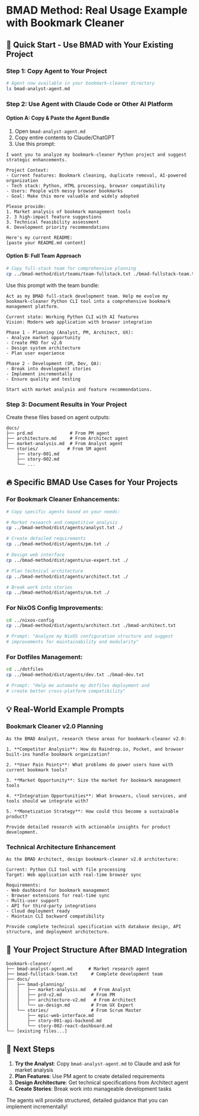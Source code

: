 # BMAD Method: Real Usage Example with Bookmark Cleaner

## 🎯 Quick Start - Use BMAD with Your Existing Project

### Step 1: Copy Agent to Your Project
```bash
# Agent now available in your bookmark-cleaner directory
ls bmad-analyst-agent.md
```

### Step 2: Use Agent with Claude Code or Other AI Platform

#### Option A: Copy & Paste the Agent Bundle
1. Open `bmad-analyst-agent.md` 
2. Copy entire contents to Claude/ChatGPT
3. Use this prompt:

```
I want you to analyze my bookmark-cleaner Python project and suggest strategic enhancements. 

Project Context:
- Current features: Bookmark cleaning, duplicate removal, AI-powered organization
- Tech stack: Python, HTML processing, browser compatibility  
- Users: People with messy browser bookmarks
- Goal: Make this more valuable and widely adopted

Please provide:
1. Market analysis of bookmark management tools
2. 3 high-impact feature suggestions
3. Technical feasibility assessment
4. Development priority recommendations

Here's my current README:
[paste your README.md content]
```

#### Option B: Full Team Approach
```bash
# Copy full-stack team for comprehensive planning
cp ../bmad-method/dist/teams/team-fullstack.txt ./bmad-fullstack-team.txt
```

Use this prompt with the team bundle:
```
Act as my BMAD full-stack development team. Help me evolve my bookmark-cleaner Python CLI tool into a comprehensive bookmark management platform.

Current state: Working Python CLI with AI features
Vision: Modern web application with browser integration

Phase 1 - Planning (Analyst, PM, Architect, UX):
- Analyze market opportunity
- Create PRD for v2.0
- Design system architecture  
- Plan user experience

Phase 2 - Development (SM, Dev, QA):
- Break into development stories
- Implement incrementally
- Ensure quality and testing

Start with market analysis and feature recommendations.
```

### Step 3: Document Results in Your Project

Create these files based on agent outputs:
```
docs/
├── prd.md              # From PM agent
├── architecture.md     # From Architect agent  
├── market-analysis.md  # From Analyst agent
└── stories/           # From SM agent
    ├── story-001.md
    ├── story-002.md
    └── ...
```

## 🔥 Specific BMAD Use Cases for Your Projects

### For Bookmark Cleaner Enhancements:
```bash
# Copy specific agents based on your needs:

# Market research and competitive analysis
cp ../bmad-method/dist/agents/analyst.txt ./

# Create detailed requirements
cp ../bmad-method/dist/agents/pm.txt ./

# Design web interface
cp ../bmad-method/dist/agents/ux-expert.txt ./

# Plan technical architecture  
cp ../bmad-method/dist/agents/architect.txt ./

# Break work into stories
cp ../bmad-method/dist/agents/sm.txt ./
```

### For NixOS Config Improvements:
```bash
cd ../nixos-config
cp ../bmad-method/dist/agents/architect.txt ./bmad-architect.txt

# Prompt: "Analyze my NixOS configuration structure and suggest 
# improvements for maintainability and modularity"
```

### For Dotfiles Management:
```bash
cd ../dotfiles  
cp ../bmad-method/dist/agents/dev.txt ./bmad-dev.txt

# Prompt: "Help me automate my dotfiles deployment and 
# create better cross-platform compatibility"
```

## 💡 Real-World Example Prompts

### Bookmark Cleaner v2.0 Planning
```
As the BMAD Analyst, research these areas for bookmark-cleaner v2.0:

1. **Competitor Analysis**: How do Raindrop.io, Pocket, and browser built-ins handle bookmark organization?

2. **User Pain Points**: What problems do power users have with current bookmark tools?

3. **Market Opportunity**: Size the market for bookmark management tools

4. **Integration Opportunities**: What browsers, cloud services, and tools should we integrate with?

5. **Monetization Strategy**: How could this become a sustainable product?

Provide detailed research with actionable insights for product development.
```

### Technical Architecture Enhancement
```
As the BMAD Architect, design bookmark-cleaner v2.0 architecture:

Current: Python CLI tool with file processing
Target: Web application with real-time browser sync

Requirements:
- Web dashboard for bookmark management
- Browser extensions for real-time sync
- Multi-user support
- API for third-party integrations
- Cloud deployment ready
- Maintain CLI backward compatibility

Provide complete technical specification with database design, API structure, and deployment architecture.
```

## 📁 Your Project Structure After BMAD Integration

```
bookmark-cleaner/
├── bmad-analyst-agent.md      # Market research agent
├── bmad-fullstack-team.txt     # Complete development team
├── docs/
│   ├── bmad-planning/
│   │   ├── market-analysis.md   # From Analyst
│   │   ├── prd-v2.md           # From PM  
│   │   ├── architecture-v2.md   # From Architect
│   │   └── ux-design.md        # From UX Expert
│   └── stories/                # From Scrum Master
│       ├── epic-web-interface.md
│       ├── story-001-api-backend.md
│       └── story-002-react-dashboard.md
└── [existing files...]
```

## 🚀 Next Steps

1. **Try the Analyst**: Copy `bmad-analyst-agent.md` to Claude and ask for market analysis
2. **Plan Features**: Use PM agent to create detailed requirements  
3. **Design Architecture**: Get technical specifications from Architect agent
4. **Create Stories**: Break work into manageable development tasks

The agents will provide structured, detailed guidance that you can implement incrementally!

